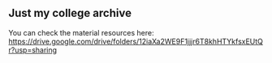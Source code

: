 ## Just my college archive
You can check the material resources here: https://drive.google.com/drive/folders/12iaXa2WE9F1jjjr6T8khHTYkfsxEUtQr?usp=sharing
